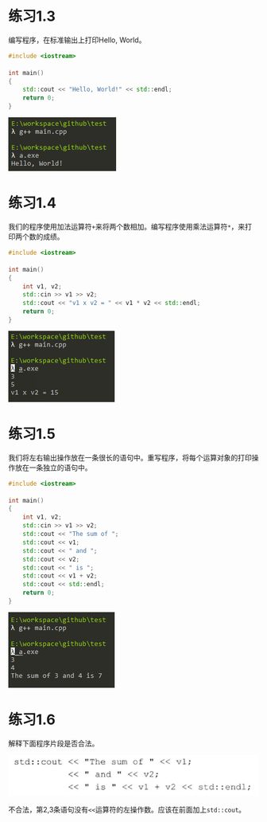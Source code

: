 # 练习1.3

编写程序，在标准输出上打印Hello, World。

```cpp
#include <iostream>

int main()
{
	std::cout << "Hello, World!" << std::endl;
	return 0;
}
```

![](res/1.png)

# 练习1.4

我们的程序使用加法运算符`+`来将两个数相加。编写程序使用乘法运算符`*`，来打印两个数的成绩。

```cpp
#include <iostream>

int main()
{
	int v1, v2;
	std::cin >> v1 >> v2;
	std::cout << "v1 x v2 = " << v1 * v2 << std::endl;
	return 0;
}
```

![](res/2.png)

# 练习1.5

我们将左右输出操作放在一条很长的语句中。重写程序，将每个运算对象的打印操作放在一条独立的语句中。

```cpp
#include <iostream>

int main()
{
	int v1, v2;
	std::cin >> v1 >> v2;
	std::cout << "The sum of ";
	std::cout << v1;
	std::cout << " and ";
	std::cout << v2;
	std::cout << " is ";
	std::cout << v1 + v2;
	std::cout << std::endl;
	return 0;
}
```

![](res/3.png)

# 练习1.6

解释下面程序片段是否合法。

![](res/4.png)

不合法，第2,3条语句没有`<<`运算符的左操作数。应该在前面加上`std::cout`。
